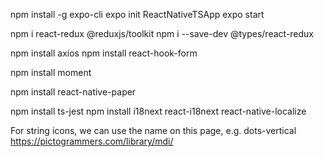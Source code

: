 npm install -g expo-cli
expo init ReactNativeTSApp
expo start

npm i react-redux @reduxjs/toolkit
npm i --save-dev @types/react-redux

npm install axios
npm install react-hook-form

npm install moment

npm install react-native-paper

npm install ts-jest
npm install i18next react-i18next react-native-localize

For string icons, we can use the name on this page, e.g. dots-vertical
https://pictogrammers.com/library/mdi/